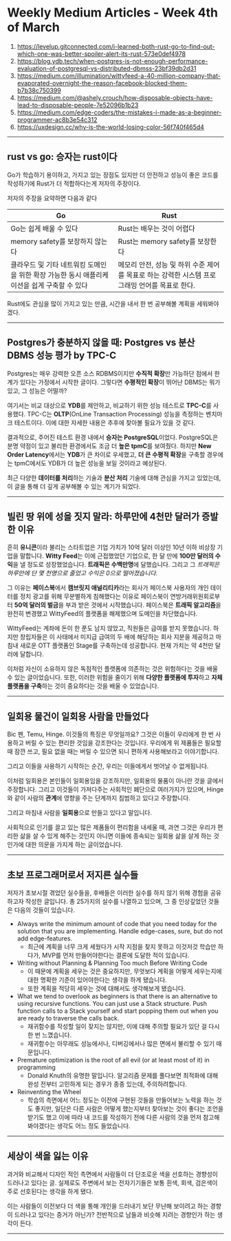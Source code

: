 # Weekly Medium Articles - Week 4th of March

1. <https://levelup.gitconnected.com/i-learned-both-rust-go-to-find-out-which-one-was-better-spoiler-alert-its-rust-573e0def4978>
2. <https://blog.ydb.tech/when-postgres-is-not-enough-performance-evaluation-of-postgresql-vs-distributed-dbmss-23bf39db2d31>
3. <https://medium.com/illumination/wittyfeed-a-40-million-company-that-evaporated-overnight-the-reason-facebook-blocked-them-b7b38c750399>
4. <https://medium.com/@ashely.crouch/how-disposable-objects-have-lead-to-disposable-people-7e52096b1b23>
5. <https://medium.com/edge-coders/the-mistakes-i-made-as-a-beginner-programmer-ac8b3e54c312>
6. <https://uxdesign.cc/why-is-the-world-losing-color-56f740f465d4>

---

## rust vs go: 승자는 rust이다

Go가 학습하기 용이하고, 가지고 있는 장점도 있지만 더 안전하고 성능이 좋은 코드를 작성하기에 Rust가 더 적합하다는게 저자의 주장이다.

저자의 주장을 요약하면 다음과 같다

Go | Rust
--- | ---
Go는 쉽게 배울 수 있다 | Rust는 배우는 것이 어렵다
memory safety를 보장하지 않는다 | Rust는 memory safety를 보장한다
클라우드 및 기타 네트워킹 도메인을 위한 확장 가능한 동시 애플리케이션을 쉽게 구축할 수 있다 | 메모리 안전, 성능 및 하위 수준 제어를 목표로 하는 강력한 시스템 프로그래밍 언어를 목표로 한다.

Rust에도 관심을 많이 가지고 있는 만큼, 시간을 내서 한 번 공부해볼 계획을 세워봐야겠다.

---

## Postgres가 충분하지 않을 때: Postgres vs 분산 DBMS 성능 평가 by TPC-C

Postgres는 매우 강력한 오픈 소스 RDBMS이지만 **수직적 확장**만 가능하단 점에서 한계가 있다는 가정에서 시작한 글이다. 그렇다면 **수평적인 확장**이 뛰어난 DBMS는 뭐가 있고, 그 성능은 어떨까?

여기서는 비교 대상으로 **YDB**를 제안하고, 비교하기 위한 성능 테스트로 **TPC-C**를 사용했다. TPC-C는 **OLTP**(OnLine Transaction Processing) 성능을 측정하는 벤치마크 테스트이다. 이에 대한 자세한 내용은 추후에 찾아볼 필요가 있을 것 같다.

결과적으로, 주어진 테스트 환경 내에서 **승자는 PostgreSQL**이었다. PostgreSQL은 분명 약점이 있고 불리한 환경에서도 조금 더 **높은 tpmC**를 보여줬다. 하지만 **New Order Latency**에서는 **YDB**가 큰 차이로 우세했고, **더 큰 수평적 확장**을 구축할 경우에는 tpmC에서도 YDB가 더 높은 성능을 보일 것이라고 예상된다.

최근 다양한 **데이터를 처리**하는 기술과 **분산 처리** 기술에 대해 관심을 가지고 있었는데, 이 글을 통해 더 깊게 공부해볼 수 있는 계기가 되었다.

---

## 빌린 땅 위에 성을 짓지 말라: 하루만에 4천만 달러가 증발한 이유

흔히 **유니콘**이라 불리는 스타트업은 기업 가치가 10억 달러 이상인 10년 이하 비상장 기업을 말합니다. **Witty Feed**는 이에 근접했었던 기업으로, 한 달 만에 **100만 달러의 수익**을 낼 정도로 성장했었습니다. **트래픽은 수백만명**에 달했습니다. 그리고 그 *트래픽은 하루만에 단 몇 천명으로 줄었고 수익은 0으로 떨어졌습니다.*

그 이유는 **페이스북**에서 **캠브릿지 애널리티카**라는 회사가 페이스북 사용자의 개인 데이터를 정치 광고를 위해 무분별하게 침해했다는 이유로 페이스북이 연방거래위원회로부터 **50억 달러의 벌금**을 부과 받은 것에서 시작했습니다. 페이스북은 **트래픽 알고리즘**을 완전히 변경했고 WittyFeed의 플랫폼을 해제했으며 도메인을 차단했습니다.

WittyFeed는 계좌에 돈이 한 푼도 남지 않았고, 직원들은 급여를 받지 못했습니다. 하지만 창립자들은 이 사태에서 미지급 급여의 두 배에 해당하는 회사 지분을 제공하고 마침내 새로운 OTT 플랫폼인 Stage를 구축하는데 성공합니다. 현재 가치는 약 4천만 달러에 달합니다.

이처럼 자신이 소유하지 않은 독점적인 플랫폼에 의존하는 것은 위험하다는 것을 배울 수 있는 글이었습니다. 또한, 이러한 위험을 줄이기 위해 **다양한 플랫폼에 투자**하고 **자체 플랫폼을 구축**하는 것이 중요하다는 것을 배울 수 있었습니다.

---

## 일회용 물건이 일회용 사람을 만들었다

Bic 펜, Temu, Hinge. 이것들의 특징은 무엇일까요? 그것은 이들이 우리에게 한 번 사용하고 버릴 수 있는 편리한 것임을 강조한다는 것입니다. 우리에게 위 제품들은 필요할 때 잠깐 쓰고, 필요 없을 때는 버릴 수 있으면 되니 편하게 사용해보라고 이야기합니다.

그리고 이들을 사용하기 시작하는 순간, 우리는 이들에게서 벗어날 수 없게됩니다.

이처럼 일회용은 본인들이 일회용임을 강조하지만, 일회용의 물품이 아니란 것을 글에서 주장합니다. 그리고 이것들이 가져다주는 사회적인 폐단으로 여러가지가 있으며, Hinge와 같이 사람의 **관계**에 영향을 주는 단계까지 침범하고 있다고 주장합니다.

그리고 마침내 사람을 **일회용**으로 만들고 있다고 말입니다.

사회적으로 인기를 끌고 있는 많은 제품들이 편리함을 내세울 때, 과연 그것은 우리가 편리한 삶을 살 수 있게 해주는 것인지 아니면 이들에 종속되는 일회용 삶을 살게 하는 것인가에 대한 의문을 가지게 하는 글이었습니다.

---

## 초보 프로그래머로서 저지른 실수들

저자가 초보시절 겪었던 실수들을, 후배들은 이러한 실수를 하지 않기 위해 경험을 공유하고자 작성한 글입니다. 총 25가지의 실수를 나열하고 있으며, 그 중 인상깊었던 것들은 다음의 것들이 있습니다.

* Always write the minimum amount of code that you need today for the solution that you are implementing. Handle edge-cases, sure, but do not add edge-features.
  * 최근에 계획을 너무 크게 세웠다가 시작 지점을 찾지 못하고 이것저것 학습만 하다가, MVP를 먼저 만들어야한다는 결론에 도달한 적이 있습니다.
* Writing without Planning & Planning Too much Before Writing Code
  * 이 때문에 계획을 세우는 것은 중요하지만, 무엇보다 계획을 어떻게 세우는지에 대한 명확한 기준이 있어야한다는 생각을 하게 됐습니다.
  * 또한 계획을 적당히 세우는 것에 대해서도 생각해보게 됐습니다.
* What we tend to overlook as beginners is that there is an alternative to using recursive functions. You can just use a Stack structure. Push function calls to a Stack yourself and start popping them out when you are ready to traverse the calls back.
  * 재귀함수를 작성할 일이 잦지는 않지만, 이에 대해 주의할 필요가 있단 걸 다시 한 번 느꼈습니다.
  * 재귀함수는 아무래도 성능에서나, 디버깅에서나 많은 면에서 불리할 수 있기 때문입니다.
* Premature optimization is the root of all evil (or at least most of it) in programming
  * Donald Knuth의 유명한 말입니다. 알고리즘 문제를 풀다보면 최적화에 대해 완성 전부터 고민하게 되는 경우가 종종 있는데, 주의하려합니다.
* Reinventing the Wheel
  * 학습의 측면에서 어느 정도는 이전에 구현된 것들을 만들어보는 노력을 하는 것도 좋지만, 일단은 다른 사람은 어떻게 했는지부터 찾아보는 것이 좋다는 조언을 받기도 했고 이에 따라 내 코드를 작성하기 전에 다른 사람의 것을 먼저 참고해봐야겠다는 생각도 어느 정도 들었습니다.

---

## 세상이 색을 잃는 이유

과거와 비교해서 디자인 적인 측면에서 사람들이 더 단조로운 색을 선호하는 경향성이 드러나고 있다는 글. 실제로도 주변에서 보는 전자기기들은 보통 흰색, 회색, 검은색이 주로 선호된다는 생각을 하게 됐다.

이는 사람들이 이전보다 더 색을 통해 개인을 드러내기 보단 무난해 보이려고 하는 경향이 드러나고 있다는 증거가 아닌가? 전반적으로 남들과 비슷해 지려는 경향인가 하는 생각이 든다.

---

